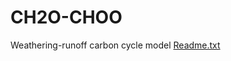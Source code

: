 # CH2O-CHOO
Weathering-runoff carbon cycle model
[Readme.txt](https://github.com/jrugenstein/CH2O-CHOO/files/9806824/Readme.txt)
